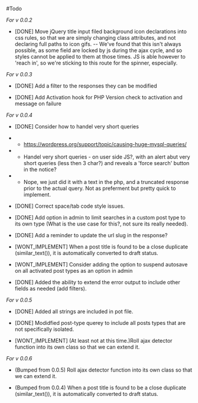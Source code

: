 #Todo

_For v 0.0.2_
 
* [DONE] Move jQuery title input filed background icon declarations into css rules, so that we are simply changing class attributes, and not declaring full paths to icon gifs.
-- We've found that this isn't always possible, as some field are locked by js during the ajax cycle, and so styles cannot be applied to them at those times. JS is able however to 'reach in', so we're sticking to this route for the spinner, especially.


_For v 0.0.3_

* [DONE] Add a filter to the responses they can be modified

* [DONE] Add Activation hook for PHP Version check to activation and message on failure

_For v 0.0.4_

* [DONE]  Consider how to handel very short queries 
* - https://wordpress.org/support/topic/causing-huge-mysql-queries/
* - Handel very short queries - on user side JS?, with an alert abut very short queries (less then 3 char?) and reveals a 'force search' button in the notice?
* - Nope, we just did it with a text in the php, and a truncated response prior to the actual query. Not as preferment but pretty quick to implement.  

* [DONE] Correct space/tab code style issues.

* [DONE] Add option in admin to limit searches in a custom post type to its own type (What is the use case for this?, not sure its really needed).

* [DONE] Add a reminder to update the url slug in the response?

* [WONT_IMPLEMENT] When a post title is found to be a close duplicate (similar_text()), it is automatically converted to draft status.

* [WONT_IMPLEMENT] Consider adding the option to suspend autosave on all activated post types as an option in admin

* [DONE] Added the ability to extend the error output to include other fields as needed (add filters).


_For v 0.0.5_

* [DONE] Added all strings are included in pot file.

* [DONE] Modidfied post-type querey to include all posts types that are not specifically isolated.

* [WONT_IMPLEMENT] (At least not at this time.)Roll ajax detector function into its own class so that we can extend it. 

_For v 0.0.6_
* (Bumped from 0.0.5) Roll ajax detector function into its own class so that we can extend it. 

* (Bumped from 0.0.4) When a post title is found to be a close duplicate (similar_text()), it is automatically converted to draft status.

